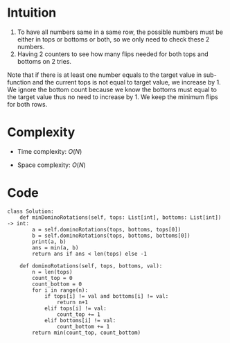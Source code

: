 # Intuition
1. To have all numbers same in a same row, the possible numbers must be either in tops or bottoms or both, so we only need to check these 2 numbers.
2. Having 2 counters to see how many flips needed for both tops and bottoms on 2 tries.

Note that if there is at least one number equals to the target value in sub-function and the current tops is not equal to target value, we increase by 1. We ignore the bottom count because we know the bottoms must equal to the target value thus no need to increase by 1. We keep the minimum flips for both rows.

# Complexity
- Time complexity:
    $O(N)$

- Space complexity:
    $O(N)$

# Code
```python3 []
class Solution:
    def minDominoRotations(self, tops: List[int], bottoms: List[int]) -> int:
        a = self.dominoRotations(tops, bottoms, tops[0])
        b = self.dominoRotations(tops, bottoms, bottoms[0])
        print(a, b)
        ans = min(a, b)
        return ans if ans < len(tops) else -1
    
    def dominoRotations(self, tops, bottoms, val):
        n = len(tops)
        count_top = 0
        count_bottom = 0
        for i in range(n):
            if tops[i] != val and bottoms[i] != val:
                return n+1
            elif tops[i] != val:
                count_top += 1
            elif bottoms[i] != val:
                count_bottom += 1
        return min(count_top, count_bottom)
```